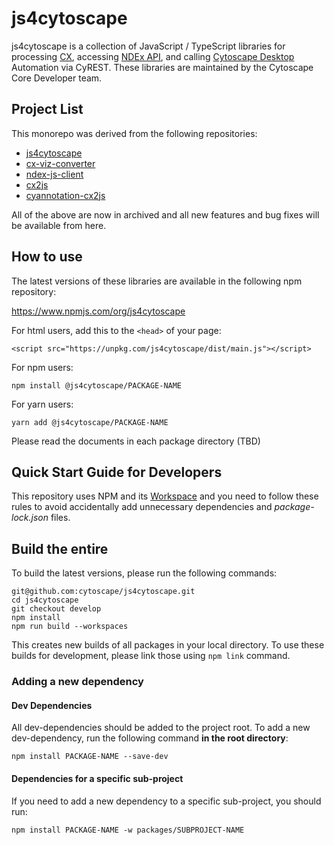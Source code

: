 # js4cytoscape
js4cytoscape is a collection of JavaScript / TypeScript libraries for processing [CX](), accessing [NDEx API](), and calling [Cytoscape Desktop]() Automation via CyREST. These libraries are maintained by the Cytoscape Core Developer team.

## Project List
This monorepo was derived from the following repositories:

- [js4cytoscape](https://github.com/cytoscape/js4cytoscape/tree/main/packages/js4cytoscape)
- [cx-viz-converter](https://github.com/cytoscape/js4cytoscape/tree/main/packages/cx-viz-converter)
- [ndex-js-client](https://github.com/cytoscape/js4cytoscape/tree/main/packages/ndex-js-client)
- [cx2js](https://github.com/cytoscape/js4cytoscape/tree/main/packages/cx2js)
- [cyannotation-cx2js](https://github.com/cytoscape/js4cytoscape/tree/main/packages/cyannotation-cx2js)

All of the above are now in archived and all new features and bug fixes will be available from here.

## How to use
The latest versions of these libraries are available in the following npm repository:

https://www.npmjs.com/org/js4cytoscape

For html users, add this to the `<head>` of your page:

```<script src="https://unpkg.com/js4cytoscape/dist/main.js"></script>```

For npm users:

```npm install @js4cytoscape/PACKAGE-NAME```

For yarn users:

```yarn add @js4cytoscape/PACKAGE-NAME```

Please read the documents in each package directory (TBD)

## Quick Start Guide for Developers

This repository uses NPM and its [Workspace](https://docs.npmjs.com/cli/v8/using-npm/workspaces) and you need to follow these rules to avoid accidentally add unnecessary dependencies and _package-lock.json_ files.


## Build the entire 
To build the latest versions, please run the following commands:

```
git@github.com:cytoscape/js4cytoscape.git
cd js4cytoscape
git checkout develop
npm install
npm run build --workspaces
```

This creates new builds of all packages in your local directory.  To use these builds for development, please link those using ```npm link``` command.

### Adding a new dependency

#### Dev Dependencies

All dev-dependencies should be added to the project root. To add a new dev-dependency, run the following command **in the root directory**:

```npm install PACKAGE-NAME --save-dev```

#### Dependencies for a specific sub-project

If you need to add a new dependency to a specific sub-project, you should run:

```npm install PACKAGE-NAME -w packages/SUBPROJECT-NAME```


